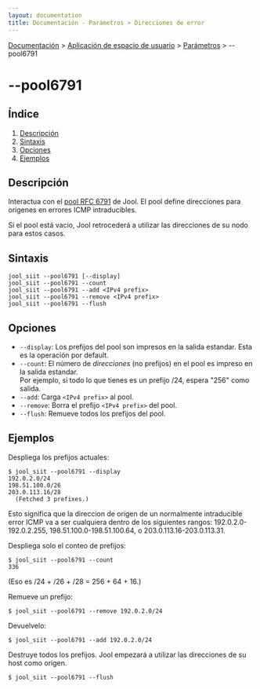 ```yaml
---
layout: documentation
title: Documentación - Parámetros > Direcciones de error
---
```


[Documentación](esp-doc-index.html) > [Aplicación de espacio de usuario](esp-doc-index.html#aplicacin-de-espacio-de-usuario) > [Parámetros](esp-usr-flags.html) > \--pool6791

# \--pool6791

## Índice

1. [Descripción](#descripcion)
2. [Sintaxis](#sintaxis)
3. [Opciones](#opciones)
4. [Ejemplos](#ejemplos)

## Descripción

Interactua con el [pool RFC 6791](misc-rfc6791.html) de Jool. El pool define direcciones para origenes en errores ICMP intraducibles.

Si el pool está vacio, Jool retrocederá a utilizar las direcciones de su nodo para estos casos.


## Sintaxis

	jool_siit --pool6791 [--display]
	jool_siit --pool6791 --count
	jool_siit --pool6791 --add <IPv4 prefix>
	jool_siit --pool6791 --remove <IPv4 prefix>
	jool_siit --pool6791 --flush

## Opciones

- `--display`: Los prefijos del pool son impresos en la salida estandar. Esta es la operación por default.
- `--count`: El número de _direcciones_ (no prefijos) en el pool es impreso en la salida estandar.  
Por ejemplo, si todo lo que tienes es un prefijo /24, espera "256" como salida.
- `--add`: Carga `<IPv4 prefix>` al pool.
- `--remove`: Borra el prefijo `<IPv4 prefix>` del pool.
- `--flush`: Remueve todos los prefijos del pool.

## Ejemplos

Despliega los prefijos actuales:

	$ jool_siit --pool6791 --display
	192.0.2.0/24
	198.51.100.0/26
	203.0.113.16/28
	  (Fetched 3 prefixes.)

Esto significa que la direccion de origen de un normalmente intraducible error ICMP va a ser cualquiera dentro de los siguientes rangos: 192.0.2.0-192.0.2.255, 198.51.100.0-198.51.100.64, o 203.0.113.16-203.0.113.31.

Despliega solo el conteo de prefijos:

	$ jool_siit --pool6791 --count
	336

(Eso es /24 + /26 + /28 = 256 + 64 + 16.)

Remueve un prefijo:

	$ jool_siit --pool6791 --remove 192.0.2.0/24

Devuelvelo:

	$ jool_siit --pool6791 --add 192.0.2.0/24

Destruye todos los prefijos. Jool empezará a utilizar las direcciones de su host como origen.

	$ jool_siit --pool6791 --flush
